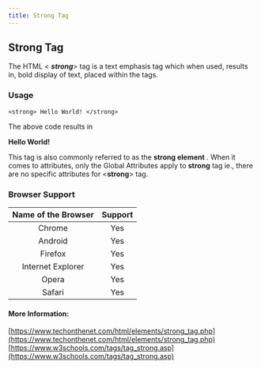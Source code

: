 ```yaml
---
title: Strong Tag
---
```

## Strong Tag

The HTML < ***strong***> tag is a text emphasis tag which when used, results in, bold display of text, placed within the tags.

### Usage 
```
<strong> Hello World! </strong>
```
The above code results in

**Hello World!**

This tag is also commonly referred to as the **strong element** . When it comes to attributes, only the Global Attributes apply to **strong**
tag ie., there are no specific attributes for <**strong**> tag.

### Browser Support 
| Name of the Browser | Support |
|:-------------------:|:-------:|
|Chrome|Yes|
|Android|Yes|
|Firefox|Yes|
|Internet Explorer|Yes|
|Opera|Yes|
|Safari|Yes|

#### More Information:
[https://www.techonthenet.com/html/elements/strong_tag.php](https://www.techonthenet.com/html/elements/strong_tag.php)<br>
[https://www.w3schools.com/tags/tag_strong.asp](https://www.w3schools.com/tags/tag_strong.asp)

